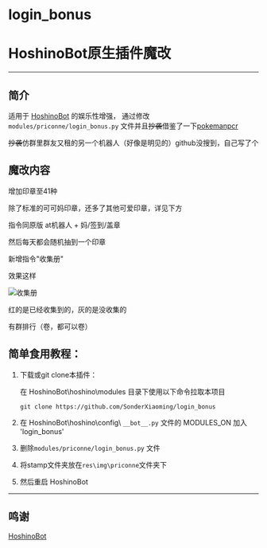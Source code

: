 # login_bonus

# HoshinoBot原生插件魔改

*****

## 简介

适用于 [HoshinoBot](https://github.com/Ice-Cirno/HoshinoBot) 的娱乐性增强，
通过修改 ``modules/priconne/login_bonus.py`` 文件并且~~抄袭~~借鉴了一下[pokemanpcr](https://github.com/GWYOG/GWYOG-Hoshino-plugins#8-%E6%88%B3%E6%9C%BA%E5%99%A8%E4%BA%BA%E9%9B%86%E5%8D%A1%E5%B0%8F%E6%B8%B8%E6%88%8Fpokemanpcr)

~~抄袭~~仿群里群友又租的另一个机器人（好像是明见的）github没搜到，自己写了个

## 魔改内容

增加印章至41种

除了标准的可可妈印章，还多了其他可爱印章，详见下方

指令同原版 at机器人 + 妈/签到/盖章

然后每天都会随机抽到一个印章

新增指令"收集册"

效果这样

![收集册](https://user-images.githubusercontent.com/98363578/180589157-69f9585e-cdfc-438b-bbc3-5e29012651aa.PNG)

红的是已经收集到的，灰的是没收集的

有群排行（卷，都可以卷）

## 简单食用教程：

1. 下载或git clone本插件：

   在 HoshinoBot\hoshino\modules 目录下使用以下命令拉取本项目

   ```
   git clone https://github.com/SonderXiaoming/login_bonus
   ```

2. 在 HoshinoBot\hoshino\config\ `__bot__.py` 文件的 MODULES_ON 加入 'login_bonus'

3. 删除``modules/priconne/login_bonus.py`` 文件

4. 将stamp文件夹放在``res\img\priconne``文件夹下

5. 然后重启 HoshinoBot

*****

## 鸣谢

[HoshinoBot](https://github.com/Ice-Cirno/HoshinoBot)
